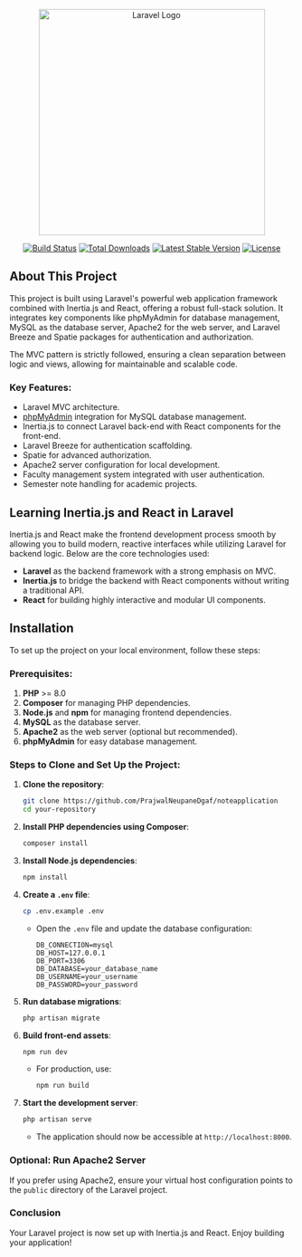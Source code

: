 <p align="center"><a href="https://laravel.com" target="_blank"><img src="https://raw.githubusercontent.com/laravel/art/master/logo-lockup/5%20SVG/2%20CMYK/1%20Full%20Color/laravel-logolockup-cmyk-red.svg" width="400" alt="Laravel Logo"></a></p>

<p align="center">
<a href="https://github.com/laravel/framework/actions"><img src="https://github.com/laravel/framework/workflows/tests/badge.svg" alt="Build Status"></a>
<a href="https://packagist.org/packages/laravel/framework"><img src="https://img.shields.io/packagist/dt/laravel/framework" alt="Total Downloads"></a>
<a href="https://packagist.org/packages/laravel/framework"><img src="https://img.shields.io/packagist/v/laravel/framework" alt="Latest Stable Version"></a>
<a href="https://packagist.org/packages/laravel/framework"><img src="https://img.shields.io/packagist/l/laravel/framework" alt="License"></a>
</p>

## About This Project

This project is built using Laravel's powerful web application framework combined with Inertia.js and React, offering a robust full-stack solution. It integrates key components like phpMyAdmin for database management, MySQL as the database server, Apache2 for the web server, and Laravel Breeze and Spatie packages for authentication and authorization.

The MVC pattern is strictly followed, ensuring a clean separation between logic and views, allowing for maintainable and scalable code.

### Key Features:
- Laravel MVC architecture.
- [phpMyAdmin](https://www.phpmyadmin.net/) integration for MySQL database management.
- Inertia.js to connect Laravel back-end with React components for the front-end.
- Laravel Breeze for authentication scaffolding.
- Spatie for advanced authorization.
- Apache2 server configuration for local development.
- Faculty management system integrated with user authentication.
- Semester note handling for academic projects.

## Learning Inertia.js and React in Laravel

Inertia.js and React make the frontend development process smooth by allowing you to build modern, reactive interfaces while utilizing Laravel for backend logic. Below are the core technologies used:

- **Laravel** as the backend framework with a strong emphasis on MVC.
- **Inertia.js** to bridge the backend with React components without writing a traditional API.
- **React** for building highly interactive and modular UI components.

## Installation

To set up the project on your local environment, follow these steps:

### Prerequisites:
1. **PHP** >= 8.0
2. **Composer** for managing PHP dependencies.
3. **Node.js** and **npm** for managing frontend dependencies.
4. **MySQL** as the database server.
5. **Apache2** as the web server (optional but recommended).
6. **phpMyAdmin** for easy database management.

### Steps to Clone and Set Up the Project:

1. **Clone the repository**:
   ```bash
   git clone https://github.com/PrajwalNeupaneDgaf/noteapplication
   cd your-repository
   ```

2. **Install PHP dependencies using Composer**:
   ```bash
   composer install
   ```

3. **Install Node.js dependencies**:
   ```bash
   npm install
   ```

4. **Create a `.env` file**:
   ```bash
   cp .env.example .env
   ```
   - Open the `.env` file and update the database configuration:
     ```
     DB_CONNECTION=mysql
     DB_HOST=127.0.0.1
     DB_PORT=3306
     DB_DATABASE=your_database_name
     DB_USERNAME=your_username
     DB_PASSWORD=your_password
     ```


5. **Run database migrations**:
   ```bash
   php artisan migrate
   ```

6. **Build front-end assets**:
   ```bash
   npm run dev
   ```
   - For production, use:
     ```bash
     npm run build
     ```

7. **Start the development server**:
   ```bash
   php artisan serve
   ```
   - The application should now be accessible at `http://localhost:8000`.

### Optional: Run Apache2 Server
If you prefer using Apache2, ensure your virtual host configuration points to the `public` directory of the Laravel project.

### Conclusion
Your Laravel project is now set up with Inertia.js and React. Enjoy building your application!

